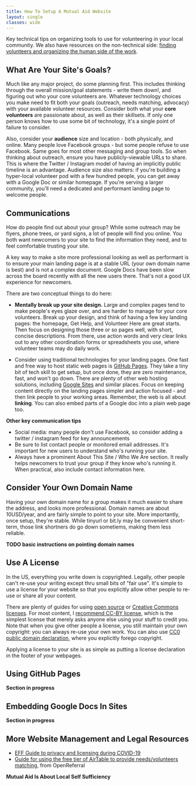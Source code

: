 ```yaml
---
title: How To Setup A Mutual Aid Website
layout: single
classes: wide
---
```


Key technical tips on organizing tools to use for volunteering in your local community.  We also have resources on the non-technical side: [finding volunteers and organizing the human side of the work](/local).

## What Are Your Site's Goals?

Much like any major project, do some planning first.  This includes thinking through the overall mission/goal statements - write them down!, and figuring out who your core volunteers are.  Whatever technology choices you make need to fit both your goals (outreach, needs matching, advocacy) with your available volunteer resources.  Consider both what your **core volunteers** are passionate about, as well as their skillsets.  If only one person knows how to use some bit of technology, it's a single point of failure to consider.

Also, consider your **audience** size and location - both physically, and online. Many people love Facebook groups - but some people refuse to use Facebook.  Same goes for most other messaging and group tools.  So when thinking about outreach, ensure you have publicly-viewable URLs to share.  This is where the Twitter / Instagram model of having an implicitly public timeline is an advantage.  Audience size also matters: if you're building a hyper-local volunteer pod with a few hundred people, you can get away with a Google Doc or similar homepage.  If you're serving a larger community, you'll need a dedicated and performant landing page to welcome people.

## Communications

How do people find out about your group?  While some outreach may be flyers, phone trees, or yard signs, a lot of people will find you online.  You both want newcomers to your site to find the information they need, and to feel comfortable trusting your site.

A key way to make a site more professional looking as well as performant is to ensure your main landing page is at a stable URL (your own domain name is best) and is not a complex document.  Google Docs have been slow across the board recently with all the new users there.  That's not a good UX experience for newcomers.

There are two conceptual things to do here:

- **Mentally break up your site design.**  Large and complex pages tend to make people's eyes glaze over, and are harder to manage for your core volunteers.  Break up your design, and think of having a few key landing pages: the homepage, Get Help, and Volunteer Here are great starts.  Then focus on designing those three or so pages well, with short, concise descriptions.  From there, use action words and very clear links out to any other coordination forms or spreadsheets you use, where volunteer teams may do daily work.

- Consider using traditional technologies for your landing pages.  One fast and free way to host static web pages is [GitHub Pages](https://guides.github.com/features/pages/).  They take a tiny bit of tech skill to get setup, but once done, they are zero maintenance, fast, and won't go down.  There are plenty of other web hosting solutions, including [Google Sites](https://sites.google.com/new) and similar places.  Focus on keeping content directly on the landing pages simpler and action focused - and then link people to your working areas.  Remember, the web is all about **linking**.  You can also embed parts of a Google doc into a plain web page too.

**Other key communication tips**

- Social media: many people don't use Facebook, so consider adding a twitter / instagram feed for key announcements
- Be sure to list contact people or monitored email addresses.  It's important for new users to understand who's running your site.
- Always have a prominent About This Site / Who We Are section.  It really helps newcomers to trust your group if they know who's running it.  When practical, also include contact information here.

## Consider Your Own Domain Name

Having your own domain name for a group makes it much easier to share the address, and looks more professional.  Domain names are about 10USD/year, and are fairly simple to point to your site.  More importantly, once setup, they're stable.  While tinyurl or bit.ly may be convenient short-term, those link shortners do go down sometiems, making them less reliable.

**TODO basic instructions on pointing domain names**

## Use A License

In the US, everything you write down is copyrighted.  Legally, other people can't re-use your writing except thru small bits of "fair use".  It's simple to use a license for your website so that you explicitly allow other people to re-use or share all your content.

There are plenty of guides for using [open source](https://opensource.org/licenses) or [Creative Commons licenses](http://creativecommons.org/).  For most content, I [recommend CC-BY license](https://creativecommons.org/licenses/by/4.0/), which is the simplest license that merely asks anyone else using your stuff to credit you. Note that when you give other people a license, you still maintain your own copyright: you can always re-use your own work. You can also use [CC0 public domain declaration](https://creativecommons.org/share-your-work/public-domain/), where you explicitly forego copyright.

Applying a license to your site is as simple as putting a license declaration in the footer of your webpages.


## Using GitHub Pages

**Section in progress**

## Embedding Google Docs In Sites

**Section in progress**

## More Website Management and Legal Resources 

- [EFF Guide to privacy and licensing during COVID-19](https://www.eff.org/issues/covid-19)
- [Guide for using the free tier of AirTable to provide needs/volunteers matching](https://openreferral.org/delivering-open-referral-solutions-with-airtable/), from OpenReferral

**Mutual Aid Is About Local Self Sufficiency**